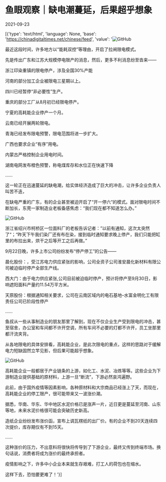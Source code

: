 # 鱼眼观察｜缺电潮蔓延，后果超乎想象

2021-09-23

[{'type': 'text/html', 'language': None, 'base': 'https://chinadigitaltimes.net/chinese/feed', 'value': '![GitHub](https://chinadigitaltimes.net/chinese/files/2021/09/image-1632384217223.png)

最近这段时间，许多地方以“能耗双控”等理由，开启了拉闸限电模式。

先是传出广东和江苏大规模停电限产的消息，然后，更多不利消息纷至沓来——

浙江印染重镇的限电停产，涉及全国30%产能

河南的部分加工企业被限电三星期以上。

四川已经暂停“非必要性”生产。

重庆的部分工厂从8月初已经限电停产。

宁夏的高耗能企业停产一个月。

云南已经开展两轮限电。

青海已经发布限电预警，限电范围将进一步扩大。

广西也要求企业“有序”用电。

内蒙古严格控制企业用电时间。

湖南电网发布橙色预警，称电煤库存和水位正在快速下降

……

这一轮正在迅速蔓延的缺电潮，给实体经济造成了巨大的冲击，让许多企业负责人叫苦不迭，

在缺电严重的广东，有的企业甚至被迫开启了“开一停六”的模式。面对限电时间不断加长，东莞一家制造业老板备感焦虑：“我们现在都不知道怎么办。”

![GitHub](https://chinadigitaltimes.net/chinese/files/2021/09/post-671174-614c345b7b48a.)

浙江省绍兴市柯桥区一位面料厂的老板告诉记者：”以前有通知，这次太突然了“；“昨天下午我们染厂还有布在染，接到临时通知要求晚上停产，我们只能把缸里的布拉出来，烘干之后等开工之后再做。”

9月22日晚，许多上市公司纷纷发布“停产停工”的公告——

晨化股份：，受江苏电力供应紧张的影响，公司全资子公司淮安晨化新材料有限公司被迫临时停产全部生产线。

西大门：由于电力供应紧张,公司目前被迫临时停产，预计将停产至9月30日，影响遮阳面料产量约11.54万平方米。

天原股份：根据通知相关要求，公司在云南区域内的电石基地&#8211;水富金明化工有限责任公司已阶段性停产

……

鱼叔从一些从事制造业的朋友那里了解到，现在不仅企业生产受到限电的冲击，甚至宿舍，办公室和车间都不许开空调，所有车间不必要的灯都不许开，员工坐那里都汗流夹背。

从各地限电的具体安排看，高耗能企业，是此次限电的重点，这样的思路对于缓解电力短缺固然立竿见影，但后果可能超乎想象。

![GitHub](https://chinadigitaltimes.net/chinese/files/2021/09/post-671174-614c345ba3c42.)

高耗能企业一般都居于产业链条的上游，如化工、水泥、冶炼等等。这些企业为下游制造业提供基础的原材料，上游一旦“断流”，下游必然哀鸿遍野。

此前，由于国外疫情等因素影响，各种原材料和大宗商品已经涨上了天，而现在，高耗能企业的停工限产，很可能带来又一波涨价潮。

据悉，华南、华东、华中地区水泥价格已是涨声一片，近日更是蔓延至河南、山东等地，未来水泥价格很可能会突破历史新高。

造纸企业纷纷发布涨价函，宣布上调瓦楞纸的出厂价。有的企业不到20天连续四次提价，库存期仅有不到15天。

……

这种涨价的压力，不出意料将很快将传导到了下游企业，最终又传到终端市场。换句话说，消费者将成为涨价的最终承担者。

疫情影响之下，许多中小企业本来就生存艰难，打工人的荷包也在缩水。

这样下去，恐怕要更难了！'}]